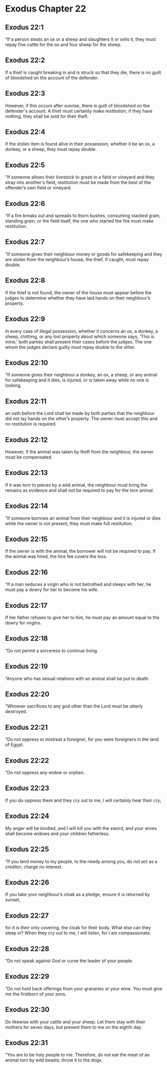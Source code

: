 # Exodus Chapter 22

## Exodus 22:1
“If a person steals an ox or a sheep and slaughters it or sells it, they must repay five cattle for the ox and four sheep for the sheep.

## Exodus 22:2
If a thief is caught breaking in and is struck so that they die, there is no guilt of bloodshed on the account of the defender.

## Exodus 22:3
However, if this occurs after sunrise, there is guilt of bloodshed on the defender's account. A thief must certainly make restitution; if they have nothing, they shall be sold for their theft.

## Exodus 22:4
If the stolen item is found alive in their possession, whether it be an ox, a donkey, or a sheep, they must repay double.

## Exodus 22:5
“If someone allows their livestock to graze in a field or vineyard and they stray into another's field, restitution must be made from the best of the offender’s own field or vineyard.

## Exodus 22:6
“If a fire breaks out and spreads to thorn bushes, consuming stacked grain, standing grain, or the field itself, the one who started the fire must make restitution.

## Exodus 22:7
“If someone gives their neighbour money or goods for safekeeping and they are stolen from the neighbour’s house, the thief, if caught, must repay double.

## Exodus 22:8
If the thief is not found, the owner of the house must appear before the judges to determine whether they have laid hands on their neighbour’s property.

## Exodus 22:9
In every case of illegal possession, whether it concerns an ox, a donkey, a sheep, clothing, or any lost property about which someone says, ‘This is mine,’ both parties shall present their cases before the judges. The one whom the judges declare guilty must repay double to the other.

## Exodus 22:10
“If someone gives their neighbour a donkey, an ox, a sheep, or any animal for safekeeping and it dies, is injured, or is taken away while no one is looking,

## Exodus 22:11
an oath before the Lord shall be made by both parties that the neighbour did not lay hands on the other’s property. The owner must accept this and no restitution is required.

## Exodus 22:12
However, if the animal was taken by theft from the neighbour, the owner must be compensated.

## Exodus 22:13
If it was torn to pieces by a wild animal, the neighbour must bring the remains as evidence and shall not be required to pay for the torn animal.

## Exodus 22:14
“If someone borrows an animal from their neighbour and it is injured or dies while the owner is not present, they must make full restitution.

## Exodus 22:15
If the owner is with the animal, the borrower will not be required to pay. If the animal was hired, the hire fee covers the loss.

## Exodus 22:16
“If a man seduces a virgin who is not betrothed and sleeps with her, he must pay a dowry for her to become his wife.

## Exodus 22:17
If her father refuses to give her to him, he must pay an amount equal to the dowry for virgins.

## Exodus 22:18
“Do not permit a sorceress to continue living.

## Exodus 22:19
“Anyone who has sexual relations with an animal shall be put to death.

## Exodus 22:20
“Whoever sacrifices to any god other than the Lord must be utterly destroyed.

## Exodus 22:21
“Do not oppress or mistreat a foreigner, for you were foreigners in the land of Egypt.

## Exodus 22:22
“Do not oppress any widow or orphan.

## Exodus 22:23
If you do oppress them and they cry out to me, I will certainly hear their cry;

## Exodus 22:24
My anger will be kindled, and I will kill you with the sword, and your wives shall become widows and your children fatherless.

## Exodus 22:25
“If you lend money to my people, to the needy among you, do not act as a creditor; charge no interest.

## Exodus 22:26
If you take your neighbour’s cloak as a pledge, ensure it is returned by sunset,

## Exodus 22:27
for it is their only covering, the cloak for their body. What else can they sleep in? When they cry out to me, I will listen, for I am compassionate.

## Exodus 22:28
“Do not speak against God or curse the leader of your people.

## Exodus 22:29
“Do not hold back offerings from your granaries or your wine. You must give me the firstborn of your sons.

## Exodus 22:30
Do likewise with your cattle and your sheep. Let them stay with their mothers for seven days, but present them to me on the eighth day.

## Exodus 22:31
“You are to be holy people to me. Therefore, do not eat the meat of an animal torn by wild beasts; throw it to the dogs.
